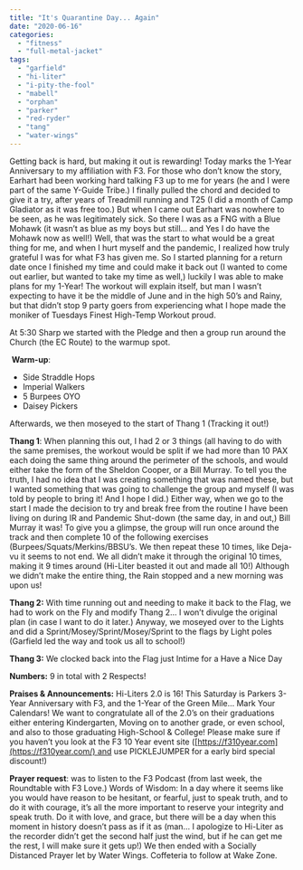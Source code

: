 ```yaml
---
title: "It's Quarantine Day... Again"
date: "2020-06-16"
categories: 
  - "fitness"
  - "full-metal-jacket"
tags: 
  - "garfield"
  - "hi-liter"
  - "i-pity-the-fool"
  - "mabell"
  - "orphan"
  - "parker"
  - "red-ryder"
  - "tang"
  - "water-wings"
---
```


Getting back is hard, but making it out is rewarding! Today marks the 1-Year Anniversary to my affiliation with F3. For those who don’t know the story, Earhart had been working hard talking F3 up to me for years (he and I were part of the same Y-Guide Tribe.) I finally pulled the chord and decided to give it a try, after years of Treadmill running and T25 (I did a month of Camp Gladiator as it was free too.) But when I came out Earhart was nowhere to be seen, as he was legitimately sick. So there I was as a FNG with a Blue Mohawk (it wasn’t as blue as my boys but still… and Yes I do have the Mohawk now as well!) Well, that was the start to what would be a great thing for me, and when I hurt myself and the pandemic, I realized how truly grateful I was for what F3 has given me. So I started planning for a return date once I finished my time and could make it back out (I wanted to come out earlier, but wanted to take my time as well,) luckily I was able to make plans for my 1-Year! The workout will explain itself, but man I wasn’t expecting to have it be the middle of June and in the high 50’s and Rainy, but that didn’t stop 9 party goers from experiencing what I hope made the moniker of Tuesdays Finest High-Temp Workout proud. 

At 5:30 Sharp we started with the Pledge and then a group run around the Church (the EC Route) to the warmup spot.

 **Warm-up**:

- Side Straddle Hops
- Imperial Walkers
- 5 Burpees OYO
- Daisey Pickers

Afterwards, we then moseyed to the start of Thang 1 (Tracking it out!)  

**Thang 1**: When planning this out, I had 2 or 3 things (all having to do with the same premises, the workout would be split if we had more than 10 PAX each doing the same thing around the perimeter of the schools, and would either take the form of the Sheldon Cooper, or a Bill Murray. To tell you the truth, I had no idea that I was creating something that was named these, but I wanted something that was going to challenge the group and myself (I was told by people to bring it! And I hope I did.) Either way, when we go to the start I made the decision to try and break free from the routine I have been living on during IR and Pandemic Shut-down (the same day, in and out,) Bill Murray it was! To give you a glimpse, the group will run once around the track and then complete 10 of the following exercises (Burpees/Squats/Merkins/BBSU’s. We then repeat these 10 times, like Deja-vu it seems to not end. We all didn’t make it through the original 10 times, making it 9 times around (Hi-Liter beasted it out and made all 10!) Although we didn’t make the entire thing, the Rain stopped and a new morning was upon us!

**Thang 2:** With time running out and needing to make it back to the Flag, we had to work on the Fly and modify Thang 2… I won’t divulge the original plan (in case I want to do it later.) Anyway, we moseyed over to the Lights and did a Sprint/Mosey/Sprint/Mosey/Sprint to the flags by Light poles (Garfield led the way and took us all to school!)

**Thang 3:** We clocked back into the Flag just Intime for a Have a Nice Day

**Numbers:** 9 in total with 2 Respects!

**Praises & Announcements:** Hi-Liters 2.0 is 16! This Saturday is Parkers 3-Year Anniversary with F3, and the 1-Year of the Green Mile… Mark Your Calendars! We want to congratulate all of the 2.0’s on their graduations either entering Kindergarten, Moving on to another grade, or even school, and also to those graduating High-School & College! Please make sure if you haven’t you look at the F3 10 Year event site ([https://f310year.com](https://f310year.com/) and use PICKLEJUMPER for a early bird special discount!)

**Prayer request**: was to listen to the F3 Podcast (from last week, the Roundtable with F3 Love.) Words of Wisdom: In a day where it seems like you would have reason to be hesitant, or fearful, just to speak truth, and to do it with courage, it’s all the more important to reserve your integrity and speak truth. Do it with love, and grace, but there will be a day when this moment in history doesn’t pass as if it as (man… I apologize to Hi-Liter as the recorder didn’t get the second half just the wind, but if he can get me the rest, I will make sure it gets up!) We then ended with a Socially Distanced Prayer let by Water Wings. Coffeteria to follow at Wake Zone.
